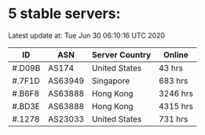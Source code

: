 # 5 stable servers:

Latest update at: Tue Jun 30 06:10:16 UTC 2020

| ID | ASN | Server Country | Online |
| -- | --- | -------------- | ------ |
| #.D09B | AS174 | United States | 43 hrs |
| #.7F1D | AS63949 | Singapore | 683 hrs |
| #.B6F8 | AS63888 | Hong Kong | 3246 hrs |
| #.BD3E | AS63888 | Hong Kong | 4315 hrs |
| #.1278 | AS23033 | United States | 731 hrs |

